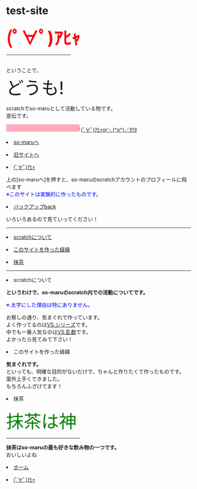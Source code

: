 # test-site
<html>
<head>
<title>(ﾟ∀ﾟ)ｱﾋｬso-maruのサイト</title>
</head>
<body>
<b><font size=7 color="red"><strong>(ﾟ∀ﾟ)ｱﾋｬ</strong></b></font><br>
<hr color="blue" width=35% align="left" size="5"><br>
ということで、<br>
<font size=7>どうも!</font><br>
<dl>
scratchでso-maruとして活動している物です。<br>
宣伝です。<br>
</dl>
<marquee bgcolor="#ffabbb" width="200">
(ﾟ∀ﾟ)ｱﾋｬso-maruフォロー(ﾟ∀ﾟ)ｱﾋｬ
</marquee>
<u>(ﾟ∀ﾟ)ｱﾋｬor＼(^o^)／ｵﾜﾀ</u><p>
<li><a href="https://scratch.mit.edu/users/so-maru/">so-maruへ</a><p>
<li><a href="./file1.html">旧サイトへ</a><br><p>
<li><a href="./ahya.html">(ﾟ∀ﾟ)ｱﾋｬ</a><br><p>
上の[so-maruへ]を押すと、so-maruのscratchアカウントのプロフィールに飛べます<br>
<font color="blue">※このサイトは実験的に作ったものです。</font><br><p>
<li><a href="./index backup.html">バックアップback</a><br><p>
いろいろあるので見ていってください！<p>
<hr color="black" size="3"><p>
<li><a href="#scratch">scratchについて</a><p>
<li><a href="#pro">このサイトを作った経緯<p>
<li><a href="#mattya">抹茶</a><p>
<hr color="black" size="3"><p>
<li><a name="scratch"></a>scratchについて<p>
<strong>というわけで、so-maruのscratch内での活動についてです。</strong><p>
<font color="blue">※.太字にした理由は特にありません。</font><p>
お察しの通り、気まぐれで作っています。<br>
よく作ってるのは<a href="https://scratch.mit.edu/studios/28704992/">VS.シリーズ</a>です。<br>
中でも一番人気なのは<a href="https://scratch.mit.edu/projects/476269849/">VS.乱数</a>です。<br>
よかったら見てみて下さい！<p>
<li><a name="pro">このサイトを作った経緯</a><p>
<strong>気まぐれです。</strong><br>
といっても、明確な目的がないだけで、ちゃんと作りたくて作ったものです。<br>
案外上手くできました。<br>
もちろんふざけてます！<p>
<li><a name="mattya">抹茶</a><p>
<font size=7 color="green">抹茶は神</font><br>
<hr color="green" width=40% align="left" size="5"><p>
<strong>抹茶はso-maruの最も好きな飲み物の一つです。</strong><br>
<kbd>おいしいよね</kbd><p>
<li><a href="./index.html">ホーム</a><br><p>
<li><a href="./test.html">(ﾟ∀ﾟ)ｱﾋｬ</a><p>
</body>
</html>
